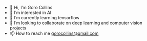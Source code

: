 - 👋 Hi, I’m Goro Collins
- 👀 I’m interested in AI
- 🌱 I’m currently learning tensorflow
- 💞️ I’m looking to collaborate on deep learning and computer vision projects
- 📫 How to reach me gorocollins@gmail.com

<!---
GoroCollins/GoroCollins is a ✨ special ✨ repository because its `README.md` (this file) appears on your GitHub profile.
You can click the Preview link to take a look at your changes.
--->
